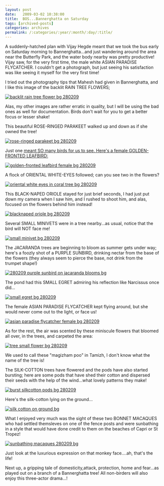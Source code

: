 ```yaml
---
layout: post
date:	2009-03-02 10:38:00
title:  BOS...Bannerghatta on Saturday
tags: [archived-posts]
categories: archives
permalink: /:categories/:year/:month/:day/:title/
---
```

A suddenly-hatched plan with Vijay Hegde meant that we took the bus early on Saturday morning to Bannerghatta...and just wandering around the area near the Butterfly Park, and the water body nearby was pretty productive! Vijay saw, for the very first time, the male white ASIAN PARADISE FLYCATCHER. I couldn't get a photograph, but just seeing his satisfaction was like seeing it myself for the very first time!

I tried out the photography tips that Mahesh had given in Bannerghatta, and I like this image of the backlit RAIN TREE FLOWERS;


<a href="http://s297.photobucket.com/albums/mm205/depontis/?action=view&current=IMG_5267.jpg" target="_blank"><img src="http://i297.photobucket.com/albums/mm205/depontis/IMG_5267.jpg" border="0" alt="backlit rain tree flower bg 280209"></a>

Alas, my other images are rather erratic in quality, but I will be using the bad ones as well for documentation. Birds don't wait for you to get a better focus or lesser shake!

This beautiful ROSE-RINGED PARAKEET walked up and down as if she owned the tree!

<a href="http://s297.photobucket.com/albums/mm205/depontis/?action=view&current=IMG_5275-1.jpg" target="_blank"><img src="http://i297.photobucket.com/albums/mm205/depontis/IMG_5275-1.jpg" border="0" alt="rose-ringed parakeet bg 280209"></a>

<lj-cut text="more birds and other stuff from Bannerghatta">


Just one <a href="http://en.wikipedia.org/wiki/Erythrina"> meant SO many birds for us to see. Here's a female GOLDEN-FRONTED LEAFBIRD:


<a href="http://s297.photobucket.com/albums/mm205/depontis/?action=view&current=IMG_5238.jpg" target="_blank"><img src="http://i297.photobucket.com/albums/mm205/depontis/IMG_5238.jpg" border="0" alt="golden-fronted leafbird female bg 280209"></a>

A flock of ORIENTAL WHITE-EYES followed; can you see two in the flowers?


<a href="http://s297.photobucket.com/albums/mm205/depontis/?action=view&current=IMG_5284-2.jpg" target="_blank"><img src="http://i297.photobucket.com/albums/mm205/depontis/IMG_5284-2.jpg" border="0" alt="oriental white eyes in coral tree bg 280209"></a>

This BLACK-NAPED ORIOLE stayed for just brief seconds, I had just put down my camera when I saw him, and I rushed to shoot him, and alas, focused on the flowers behind him instead!

<a href="http://s297.photobucket.com/albums/mm205/depontis/?action=view&current=IMG_5234.jpg" target="_blank"><img src="http://i297.photobucket.com/albums/mm205/depontis/IMG_5234.jpg" border="0" alt="blacknaped oriole bg 280209"></a>


Several SMALL MINIVETS were in a tree nearby...as usual, notice that the bird will NOT face me!

<a href="http://s297.photobucket.com/albums/mm205/depontis/?action=view&current=IMG_5195.jpg" target="_blank"><img src="http://i297.photobucket.com/albums/mm205/depontis/IMG_5195.jpg" border="0" alt="small minivet bg 280209"></a>

The JACARANDA trees are beginning to bloom as summer gets under way; here's a foozly shot of a PURPLE SUNBIRD, drinking nectar from the base of the flowers (they always seem to pierce the base, not drink from the trumpet shape!)

<a href="http://s297.photobucket.com/albums/mm205/depontis/?action=view&current=IMG_5228.jpg" target="_blank"><img src="http://i297.photobucket.com/albums/mm205/depontis/IMG_5228.jpg" border="0" alt="280209 purple sunbird on jacaranda blooms bg"></a>

The pond had this SMALL EGRET admiring his reflection like Narcissus once did...


<a href="http://s297.photobucket.com/albums/mm205/depontis/?action=view&current=IMG_5253.jpg" target="_blank"><img src="http://i297.photobucket.com/albums/mm205/depontis/IMG_5253.jpg" border="0" alt="small egret bg 280209"></a>

The female ASIAN PARADISE FLYCATCHER kept flying around, but she would never come out to the light, or face us!


<a href="http://s297.photobucket.com/albums/mm205/depontis/?action=view&current=IMG_5291.jpg" target="_blank"><img src="http://i297.photobucket.com/albums/mm205/depontis/IMG_5291.jpg" border="0" alt="asian paradise flycatcher female bg 280209"></a>

As for the rest, the air was scented by these miniscule flowers that bloomed all over, in the trees, and carpeted the area:

<a href="http://s297.photobucket.com/albums/mm205/depontis/?action=view&current=IMG_7644-1.jpg" target="_blank"><img src="http://i297.photobucket.com/albums/mm205/depontis/IMG_7644-1.jpg" border="0" alt="tree small flower bg 280209"></a>

We used to call these "magizham poo" in Tamizh, I don't know what the name of the tree is!


The SILK-COTTON trees have flowered and the pods have also started bursting; here are some pods that have shed their cotton and dispersed their seeds with the help of the wind...what lovely patterns they make!


<a href="http://s297.photobucket.com/albums/mm205/depontis/?action=view&current=IMG_7650.jpg" target="_blank"><img src="http://i297.photobucket.com/albums/mm205/depontis/IMG_7650.jpg" border="0" alt="burst silkcotton pods bg 280209"></a>



Here's the silk-cotton lying on the ground...


<a href="http://s297.photobucket.com/albums/mm205/depontis/?action=view&current=IMG_7648.jpg" target="_blank"><img src="http://i297.photobucket.com/albums/mm205/depontis/IMG_7648.jpg" border="0" alt="silk cotton on ground bg"></a>

</lj-cut>


What I enjoyed very much was the sight of these two BONNET MACAQUES who had settled themsleves on one of the fence posts and were sunbathing in a style that would have done credit to them on the beaches of Capri or St Tropez!


<a href="http://s297.photobucket.com/albums/mm205/depontis/?action=view&current=IMG_7654.jpg" target="_blank"><img src="http://i297.photobucket.com/albums/mm205/depontis/IMG_7654.jpg" border="0" alt="sunbathing macaques 280209 bg"></a>


Just look at the luxurious expression on that monkey face....ah, that's the life!




Next up, a gripping tale of domesticity,attack, protection, home and fear...as played out on a branch of a Bannerghatta tree! All non-birders will also enjoy this three-actor drama...!
